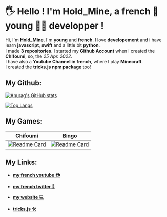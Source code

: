 # 🖐 Hello ! I'm Hold_Mine, a french 🥖 young 👦🏻 developper !

Hi, I'm **Hold_Mine**. I'm **young** and **french**. I love **developement** and i have learn **javascript**, **swift** and a little bit **python**.  
I made **3 repositories**.
I started my **Github Account** when i created the **Chifoumi**, so, the _25 Apr. 2022_.  
I have also a **Youtube Channel in french**, where I play **Minecraft**.  
I created the **tricks.js npm package** too!

## My Github:

[![Anurag's GitHub stats](https://github-readme-stats.vercel.app/api?username=Githoldi&theme=github_dark)](https://github.com/anuraghazra/github-readme-stats)

[![Top Langs](https://github-readme-stats.vercel.app/api/top-langs/?username=Githoldi&layout=compact&theme=github_dark)](https://github.com/anuraghazra/github-readme-stats)

## My Games:
| Chifoumi | Bingo |
| -------- | ----- |
| [![Readme Card](https://github-readme-stats.vercel.app/api/pin/?username=Githoldi&repo=Chifoumi.js&theme=github_dark)](https://github.com/anuraghazra/github-readme-stats) | [![Readme Card](https://github-readme-stats.vercel.app/api/pin/?username=Githoldi&repo=Bingo.js&theme=github_dark)](https://github.com/anuraghazra/github-readme-stats) |

## My Links:

* [**my french youtube** 📷](https://www.youtube.com/channel/UCJBY2GQbOHKOTa9VjZDLKDA)

* [**my french twitter** 📢](https://www.twitter.com/holdmine_ytb)

* [**my website** 💻](https://stormyz.xyz)

* [**tricks.js** 🛠](https://npmjs.com/package/tricks.js)
